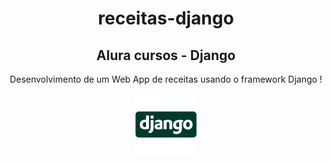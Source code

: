 
<h1 align="center">receitas-django</h1>
<h2 align="center">Alura cursos - Django</h2>
<p align="center"> Desenvolvimento de um Web App de receitas usando o framework Django !</p>
<p align="center"><a href="https://www.djangoproject.com/" target="_blank"> <img src="https://raw.githubusercontent.com/devicons/devicon/master/icons/django/django-original.svg" alt="django" width="100" height="100"/></p>

